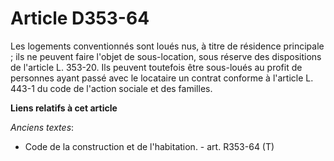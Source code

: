 # Article D353-64

Les logements conventionnés sont loués nus, à titre de résidence principale ; ils ne peuvent faire l'objet de sous-location,
sous réserve des dispositions de l'article L. 353-20. Ils peuvent toutefois être sous-loués au profit de personnes ayant
passé avec le locataire un contrat conforme à l'article L. 443-1 du code de l'action sociale et des familles.

**Liens relatifs à cet article**

_Anciens textes_:

  - Code de la construction et de l'habitation. - art. R353-64 (T)
